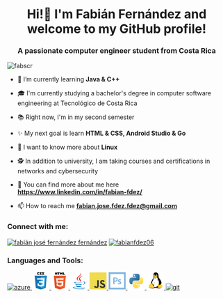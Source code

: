 <h1 align="center">Hi!👋 I'm Fabián Fernández and welcome to my GitHub profile!</h1>
<h3 align="center">A passionate computer engineer student from Costa Rica</h3>

<p align="left"> <img src="https://komarev.com/ghpvc/?username=fabscr&label=Profile%20views&color=0e75b6&style=flat" alt="fabscr" /> </p>


- 🌱 I’m currently learning **Java & C++**

- 🎓 I'm currently studying a bachelor's degree in computer software engineering at Tecnológico de Costa Rica

- 📚 Right now, I'm in my second semester

- ✨ My next goal is learn **HTML & CSS, Android Studio & Go**

-  👀 I want to know more about **Linux** 

- 🕵️ In addition to university, I am taking courses and certifications in networks and cybersecurity

- 🔎 You can find more about me here **https://www.linkedin.com/in/fabian-fdez/**

- 📫 How to reach me **fabian.jose.fdez.fdez@gmail.com**

<h3 align="left">Connect with me:</h3>
<p align="left">
<a href="https://linkedin.com/in/fabián josé fernández fernández" target="blank"><img align="center" src="https://raw.githubusercontent.com/rahuldkjain/github-profile-readme-generator/master/src/images/icons/Social/linked-in-alt.svg" alt="fabián josé fernández fernández" height="30" width="40" /></a>
<a href="https://instagram.com/fabianfdez06" target="blank"><img align="center" src="https://raw.githubusercontent.com/rahuldkjain/github-profile-readme-generator/master/src/images/icons/Social/instagram.svg" alt="fabianfdez06" height="30" width="40" /></a>
</p>

<h3 align="left">Languages and Tools:</h3>
<p align="left"> <a href="https://azure.microsoft.com/en-in/" target="_blank" rel="noreferrer"> <img src="https://www.vectorlogo.zone/logos/microsoft_azure/microsoft_azure-icon.svg" alt="azure" width="40" height="40"/> </a> <a href="https://www.w3schools.com/css/" target="_blank" rel="noreferrer"> <img src="https://raw.githubusercontent.com/devicons/devicon/master/icons/css3/css3-original-wordmark.svg" alt="css3" width="40" height="40"/> </a> <a href="https://www.w3.org/html/" target="_blank" rel="noreferrer"> <img src="https://raw.githubusercontent.com/devicons/devicon/master/icons/html5/html5-original-wordmark.svg" alt="html5" width="40" height="40"/> </a> <a href="https://www.java.com" target="_blank" rel="noreferrer"> <img src="https://raw.githubusercontent.com/devicons/devicon/master/icons/java/java-original.svg" alt="java" width="40" height="40"/> </a> <a href="https://developer.mozilla.org/en-US/docs/Web/JavaScript" target="_blank" rel="noreferrer"> <img src="https://raw.githubusercontent.com/devicons/devicon/master/icons/javascript/javascript-original.svg" alt="javascript" width="40" height="40"/> </a> <a href="https://www.photoshop.com/en" target="_blank" rel="noreferrer"> <img src="https://raw.githubusercontent.com/devicons/devicon/master/icons/photoshop/photoshop-line.svg" alt="photoshop" width="40" height="40"/> </a> <a href="https://www.python.org" target="_blank" rel="noreferrer"> <img src="https://raw.githubusercontent.com/devicons/devicon/master/icons/python/python-original.svg" alt="python" width="40" height="40"/> </a> <a href="https://www.linux.org/" target="_blank" rel="noreferrer"> <img src="https://raw.githubusercontent.com/devicons/devicon/master/icons/linux/linux-original.svg" alt="linux" width="40" height="40"/> </a> <a href="https://git-scm.com/" target="_blank" rel="noreferrer"> <img src="https://www.vectorlogo.zone/logos/git-scm/git-scm-icon.svg" alt="git" width="40" height="40"/> </p> 

